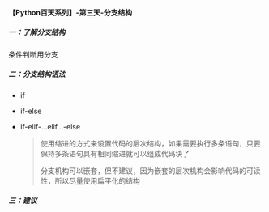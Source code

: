 #### 【Python百天系列】-第三天-分支结构

##### 一：了解分支结构

条件判断用分支

##### 二：分支结构语法

- if

- if-else

- if-elif-...elif...-else

  >使用缩进的方式来设置代码的层次结构，如果需要执行多条语句，只要保持多条语句具有相同缩进就可以组成代码块了
  >
  >分支机构可以嵌套，但不建议，因为嵌套的层次机构会影响代码的可读性，所以尽量使用扁平化的结构

##### 三：建议





